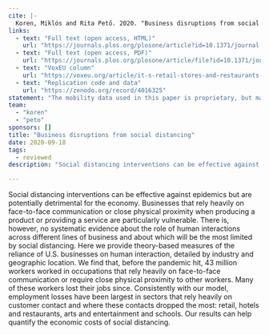 ```yaml
---
cite: |-
  Koren, Miklós and Rita Pető. 2020. "Business disruptions from social distancing" PLoS ONE. 15(9), pp. e0239113.
links:
  - text: "Full text (open access, HTML)"
    url: "https://journals.plos.org/plosone/article?id=10.1371/journal.pone.0239113"
  - text: "Full text (open access, PDF)"
    url: "https://journals.plos.org/plosone/article/file?id=10.1371/journal.pone.0239113&type=printable"
  - text: "VoxEU column"
    url: "https://voxeu.org/article/it-s-retail-stores-and-restaurants-not-farms-and-fisheries-suffer-most-social-distancing"
  - text: "Replication code and data"
    url: "https://zenodo.org/record/4016325"
statement: "The mobility data used in this paper is proprietary, but may be obtained free of charge for COVID-19-related research from the COVID-19 Consortium. The authors are not affiliated with this consortium. Researchers interested in access to the data can apply at https://www.safegraph.com/covid-19-data-consortium (data manager: Ross Epstein, ross@safegraph.com). After signing a Data Agreement, access is granted within a few days. The Consortium does not require coauthorship and does not review or approve research results before publication. The authors will assist with any reasonable replication attempts for two years following publication. The code and all other data underlying our analysis are licensed for public use and are available on Zenodo at http://doi.org/10.5281/zenodo.4016325.\n"
team:
  - "koren"
  - "peto"
sponsors: []
title: "Business disruptions from social distancing"
date: 2020-09-18
tags:
  - reviewed
description: "Social distancing interventions can be effective against epidemics but are potentially detrimental for the economy. Businesses that rely heavily on face-to-face communication or close physical proximity when producing a product or providing a service are particularly vulnerable. There is, however, no systematic evidence about the role of human interactions across different lines of business and about which will be the most limited by social distancing. Here we provide theory-based measures of the reliance of U.S. businesses on human interaction, detailed by industry and geographic location. We find that, before the pandemic hit, 43 million workers worked in occupations that rely heavily on face-to-face communication or require close physical proximity to other workers. Many of these workers lost their jobs since. Consistently with our model, employment losses have been largest in sectors that rely heavily on customer contact and where these contacts dropped the most: retail, hotels and restaurants, arts and entertainment and schools. Our results can help quantify the economic costs of social distancing.\n"

---
```


Social distancing interventions can be effective against epidemics but are potentially detrimental for the economy. Businesses that rely heavily on face-to-face communication or close physical proximity when producing a product or providing a service are particularly vulnerable. There is, however, no systematic evidence about the role of human interactions across different lines of business and about which will be the most limited by social distancing. Here we provide theory-based measures of the reliance of U.S. businesses on human interaction, detailed by industry and geographic location. We find that, before the pandemic hit, 43 million workers worked in occupations that rely heavily on face-to-face communication or require close physical proximity to other workers. Many of these workers lost their jobs since. Consistently with our model, employment losses have been largest in sectors that rely heavily on customer contact and where these contacts dropped the most: retail, hotels and restaurants, arts and entertainment and schools. Our results can help quantify the economic costs of social distancing.

